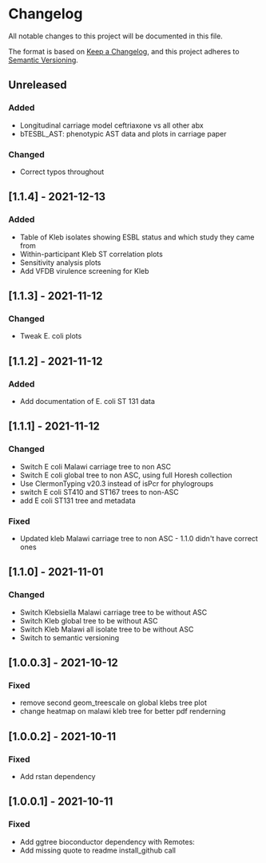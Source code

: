 # Changelog
All notable changes to this project will be documented in this file.

The format is based on [Keep a Changelog](https://keepachangelog.com/en/1.0.0/),
and this project adheres to [Semantic Versioning](https://semver.org/spec/v2.0.0.html).

## Unreleased
### Added
- Longitudinal carriage model ceftriaxone vs all other abx
- bTESBL_AST: phenotypic AST data and plots in carriage paper

### Changed
- Correct typos throughout

## [1.1.4] - 2021-12-13
### Added
- Table of Kleb isolates showing ESBL status and which study they came from
- Within-participant Kleb ST correlation plots
- Sensitivity analysis plots
- Add VFDB virulence screening for Kleb

## [1.1.3] - 2021-11-12
### Changed
- Tweak E. coli plots

## [1.1.2] - 2021-11-12
### Added
- Add documentation of E. coli ST 131 data

## [1.1.1] -  2021-11-12
### Changed
- Switch E coli Malawi carriage tree to non ASC 
- Switch E coli global tree to non ASC, using full Horesh collection
- Use ClermonTyping v20.3 instead of isPcr for phylogroups
- switch E coli ST410 and ST167 trees to non-ASC
- add E coli ST131 tree and metadata
### Fixed 
- Updated kleb Malawi carriage tree to non ASC - 1.1.0 didn't have correct ones


## [1.1.0] - 2021-11-01
### Changed
- Switch Klebsiella Malawi carriage tree to be without ASC
- Switch Kleb global tree to be without ASC 
- Switch Kleb Malawi all isolate tree to be without ASC
- Switch to semantic versioning

## [1.0.0.3] - 2021-10-12
### Fixed
- remove second geom_treescale on global klebs tree plot
- change heatmap on malawi kleb tree for better pdf renderning

## [1.0.0.2] - 2021-10-11
### Fixed
- Add rstan dependency

## [1.0.0.1] - 2021-10-11
### Fixed
- Add ggtree bioconductor dependency with Remotes:
- Add missing quote to readme install_github call



